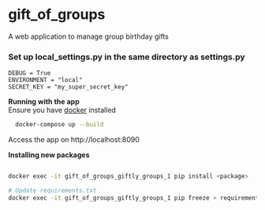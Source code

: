 # gift_of_groups
A web application to manage group birthday gifts



### Set up local_settings.py in the same directory as settings.py
```
DEBUG = True
ENVIRONMENT = "local"
SECRET_KEY = "my_super_secret_key"
```


**Running with the app**  
Ensure you have [docker](https://www.docker.com/products/docker-desktop/) installed
```bash
  docker-compose up --build
```
Access the app on http://localhost:8090

**Installing new packages**
```bash

docker exec -it gift_of_groups_giftly_groups_1 pip install <package>

# Update requirements.txt
docker exec -it gift_of_groups_giftly_groups_1 pip freeze > requirements.txt
```
